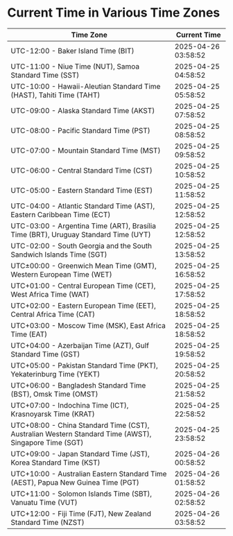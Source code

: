 # Current Time in Various Time Zones

| Time Zone | Current Time |
|-----------|--------------|
| UTC-12:00 - Baker Island Time (BIT) | 2025-04-26 03:58:52 |
| UTC-11:00 - Niue Time (NUT), Samoa Standard Time (SST) | 2025-04-25 04:58:52 |
| UTC-10:00 - Hawaii-Aleutian Standard Time (HAST), Tahiti Time (TAHT) | 2025-04-25 05:58:52 |
| UTC-09:00 - Alaska Standard Time (AKST) | 2025-04-25 07:58:52 |
| UTC-08:00 - Pacific Standard Time (PST) | 2025-04-25 08:58:52 |
| UTC-07:00 - Mountain Standard Time (MST) | 2025-04-25 09:58:52 |
| UTC-06:00 - Central Standard Time (CST) | 2025-04-25 10:58:52 |
| UTC-05:00 - Eastern Standard Time (EST) | 2025-04-25 11:58:52 |
| UTC-04:00 - Atlantic Standard Time (AST), Eastern Caribbean Time (ECT) | 2025-04-25 12:58:52 |
| UTC-03:00 - Argentina Time (ART), Brasília Time (BRT), Uruguay Standard Time (UYT) | 2025-04-25 12:58:52 |
| UTC-02:00 - South Georgia and the South Sandwich Islands Time (SGT) | 2025-04-25 13:58:52 |
| UTC±00:00 - Greenwich Mean Time (GMT), Western European Time (WET) | 2025-04-25 16:58:52 |
| UTC+01:00 - Central European Time (CET), West Africa Time (WAT) | 2025-04-25 17:58:52 |
| UTC+02:00 - Eastern European Time (EET), Central Africa Time (CAT) | 2025-04-25 18:58:52 |
| UTC+03:00 - Moscow Time (MSK), East Africa Time (EAT) | 2025-04-25 18:58:52 |
| UTC+04:00 - Azerbaijan Time (AZT), Gulf Standard Time (GST) | 2025-04-25 19:58:52 |
| UTC+05:00 - Pakistan Standard Time (PKT), Yekaterinburg Time (YEKT) | 2025-04-25 20:58:52 |
| UTC+06:00 - Bangladesh Standard Time (BST), Omsk Time (OMST) | 2025-04-25 21:58:52 |
| UTC+07:00 - Indochina Time (ICT), Krasnoyarsk Time (KRAT) | 2025-04-25 22:58:52 |
| UTC+08:00 - China Standard Time (CST), Australian Western Standard Time (AWST), Singapore Time (SGT) | 2025-04-25 23:58:52 |
| UTC+09:00 - Japan Standard Time (JST), Korea Standard Time (KST) | 2025-04-26 00:58:52 |
| UTC+10:00 - Australian Eastern Standard Time (AEST), Papua New Guinea Time (PGT) | 2025-04-26 01:58:52 |
| UTC+11:00 - Solomon Islands Time (SBT), Vanuatu Time (VUT) | 2025-04-26 02:58:52 |
| UTC+12:00 - Fiji Time (FJT), New Zealand Standard Time (NZST) | 2025-04-26 03:58:52 |
